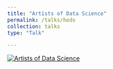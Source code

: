 ```yaml
---
title: "Artists of Data Science"
permalink: /talks/hods
collection: talks
type: "Talk"

---
```


[![Artists of Data Science](http://img.youtube.com/vi/KOxbO0EI4MA/0.jpg)](https://www.youtube.com/watch?v=3dfx3E1EMCw&t=9s)
